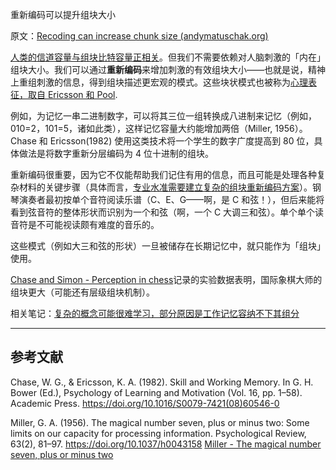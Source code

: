 重新编码可以提升组块大小

原文：[Recoding can increase chunk size (andymatuschak.org)](https://notes.andymatuschak.org/z7Xn37Ji3L6J33QHSVgaKyrpj5sm6spcZ7gH7)

[人类的信道容量与组块比特容量正相关](https://notes.andymatuschak.org/z6ZFtY8UGPaF9uofckBB7HwK62pssJAUg8C91)。但我们不需要依赖对人脑刺激的「内在」组块大小。我们可以通过**重新编码**来增加刺激的有效组块大小——也就是说，精神上重组刺激的信息，得到组块描述更宏观的模式。这些块状模式也被称为[心理表征，取自 Ericsson 和 Pool](https://notes.andymatuschak.org/z8kfytRN7oJuKmzmtt6NW5UbFLjkk94nNMJSH).

例如，为记忆一串二进制数字，可以将其三位一组转换成八进制来记忆（例如，010=2，101=5，诸如此类），这样记忆容量大约能增加两倍（Miller, 1956）。Chase 和 Ericsson(1982) 使用这类技术将一个学生的数字广度提高到 80 位，具体做法是将数字重新分层编码为 4 位十进制的组块。

重新编码很重要，因为它不仅能帮助我们记住有用的信息，而且可能是处理各种复杂材料的关键步骤（具体而言，[专业水准需要建立复杂的组块重新编码方案](https://notes.andymatuschak.org/z7s7zpUDq2EEXnu3XJQLmqjddZnwGkBfz5WWL)）。钢琴演奏者最初按单个音符阅读乐谱（C、E、G——啊，是 C 和弦！），但后来能将看到弦音符的整体形状而识别为一个和弦（啊，一个 C 大调三和弦）。单个单个读音符是不可能视读颇有难度的音乐的。

这些模式（例如大三和弦的形状）一旦被储存在长期记忆中，就只能作为「组块」使用。

[Chase and Simon - Perception in chess](https://notes.andymatuschak.org/z5KDtTU1DdSS7dQyYLS5tfaxebde1KMni4yJS)记录的实验数据表明，国际象棋大师的组块更大（可能还有层级组块机制）。

相关笔记：[复杂的概念可能很难学习，部分原因是工作记忆容纳不下其组分](https://notes.andymatuschak.org/z6eTZz16YRGs2PyWyc3qe1B9oJ7swmnCU54hZ)

------

## 参考文献

Chase, W. G., & Ericsson, K. A. (1982). Skill and Working Memory. In G. H. Bower (Ed.), Psychology of Learning and Motivation (Vol. 16, pp. 1–58). Academic Press. https://doi.org/10.1016/S0079-7421(08)60546-0

Miller, G. A. (1956). The magical number seven, plus or minus two: Some limits on our capacity for processing information. Psychological Review, 63(2), 81–97. https://doi.org/10.1037/h0043158 [Miller - The magical number seven, plus or minus two](https://notes.andymatuschak.org/zjfsd9pyxWQAF3HU5k7RAXhRjJBqtMEGKK27)